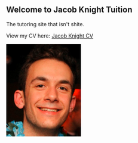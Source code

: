 ## Welcome to Jacob Knight Tuition

The tutoring site that isn't shite.

View my CV here: [Jacob Knight CV](/Jacob_Knight_CV.pdf)

<img src="headshot.PNG" alt="Photo" width="200"/>

